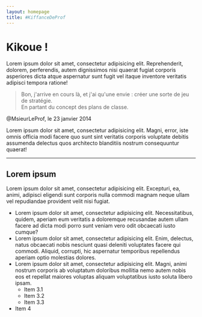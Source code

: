 ```yaml
---
layout: homepage
title: #KiffanceDeProf
---
```


# Kikoue !

Lorem ipsum dolor sit amet, consectetur adipisicing elit. Reprehenderit, dolorem, perferendis, autem dignissimos nisi quaerat fugiat corporis asperiores dicta atque aspernatur sunt fugit vel itaque inventore veritatis adipisci tempora ratione!

> Bon, j'arrive en cours là, et j'ai qu'une envie : créer une sorte de jeu de stratégie. <br />En partant du concept des plans de classe.
  <footer>@MsieurLeProf, le 23 janvier 2014</footer>

Lorem ipsum dolor sit amet, consectetur adipisicing elit. Magni, error, iste omnis officia modi facere quo sunt sint veritatis corporis voluptate debitis assumenda delectus quos architecto blanditiis nostrum consequuntur quaerat!

***

## Lorem ipsum

Lorem ipsum dolor sit amet, consectetur adipisicing elit. Excepturi, ea, animi, adipisci eligendi sunt corporis nulla commodi magnam neque ullam vel repudiandae provident velit nisi fugiat.

- Lorem ipsum dolor sit amet, consectetur adipisicing elit. Necessitatibus, quidem, aperiam eum veritatis a doloremque recusandae autem ullam facere ad dicta modi porro sunt veniam vero odit obcaecati iusto cumque?
- Lorem ipsum dolor sit amet, consectetur adipisicing elit. Enim, delectus, natus obcaecati nobis nesciunt quasi deleniti voluptates facere qui commodi. Aliquid, corrupti, hic aspernatur temporibus repellendus aperiam optio molestias dolores.
- Lorem ipsum dolor sit amet, consectetur adipisicing elit. Magni, animi nostrum corporis ab voluptatum doloribus mollitia nemo autem nobis eos et repellat maiores voluptas aliquam voluptatibus iusto soluta libero ipsam.
  - Item 3.1
  - Item 3.2
  - Item 3.3
- Item 4
